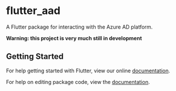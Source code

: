 # flutter_aad

A Flutter package for interacting with the Azure AD platform.

**Warning: this project is very much still in development**

## Getting Started

For help getting started with Flutter, view our online [documentation](https://flutter.io/).

For help on editing package code, view the [documentation](https://flutter.io/developing-packages/).
